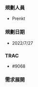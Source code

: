 ### <div id="user">規劃人員</div>
* Prenkt

### <div id="updatedate">規劃日期</div>
* 2022/7/27

### <div id="trac">TRAC</div>
* #9068

### <div id="requirement">需求展開</div>

